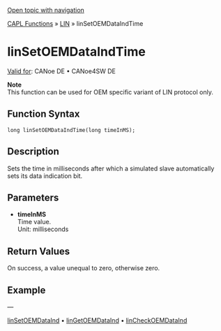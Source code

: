 [Open topic with navigation](../../../../../CANoeDEFamily.htm#Topics/CAPLFunctions/LIN/Functions/CAPLfunctionLINSetOEMDataIndTime.md)

[CAPL Functions](../../CAPLfunctions.md) » [LIN](../CAPLfunctionsLINOverview.md) » linSetOEMDataIndTime

# linSetOEMDataIndTime

[Valid for](../../../Shared/FeatureAvailability.md): CANoe DE • CANoe4SW DE

**Note**  
This function can be used for OEM specific variant of LIN protocol only.

## Function Syntax

```plaintext
long linSetOEMDataIndTime(long timeInMS);
```

## Description

Sets the time in milliseconds after which a simulated slave automatically sets its data indication bit.

## Parameters

- **timeInMS**  
  Time value.  
  Unit: milliseconds

## Return Values

On success, a value unequal to zero, otherwise zero.

## Example

—

[linSetOEMDataInd](CAPLfunctionLINSetOEMDataInd.md) • [linGetOEMDataInd](CAPLfunctionLINGetOEMDataInd.md) • [linCheckOEMDataInd](CAPLfunctionLINCheckOEMDataInd.md)
